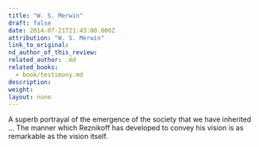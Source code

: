 ```yaml
---
title: "W. S. Merwin"
draft: false
date: 2014-07-21T21:43:00.000Z
attribution: "W. S. Merwin"
link_to_original:
nd_author_of_this_review:
related_author: .md
related_books:
  - book/testimony.md
description:
weight:
layout: none
---
```

A superb portrayal of the emergence of the society that we have inherited ... The manner which Reznikoff has developed to convey his vision is as remarkable as the vision itself.

